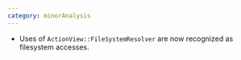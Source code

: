```yaml
---
category: minorAnalysis
---
```

* Uses of `ActionView::FileSystemResolver` are now recognized as filesystem accesses.
